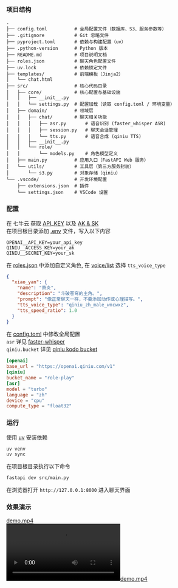 ### 项目结构
```text
.
├── config.toml          # 全局配置文件（数据库、S3、服务参数等）
├── .gitignore           # Git 忽略文件
├── pyproject.toml       # 依赖与构建配置（uv）
├── .python-version      # Python 版本
├── README.md            # 项目说明文档
├── roles.json           # 聊天角色配置文件
├── uv.lock              # 依赖锁定文件
├── templates/           # 前端模板（Jinja2）
│   └── chat.html
├── src/                 # 核心代码目录
│   ├── core/            # 核心配置与基础设施
│   │   ├── __init__.py
│   │   └── settings.py  # 配置加载（读取 config.toml / 环境变量）
│   ├── domain/          # 领域层
│   │   ├── chat/        # 聊天相关功能
│   │   │   ├── asr.py       # 语音识别 (faster_whisper ASR)
│   │   │   ├── session.py   # 聊天会话管理
│   │   │   └── tts.py       # 语音合成 (qiniu TTS)
│   │   ├── __init__.py
│   │   └── role/
│   │       └── models.py    # 角色模型定义
│   ├── main.py          # 应用入口（FastAPI Web 服务）
│   └── utils/           # 工具层（第三方服务封装）
│       └── s3.py        # 对象存储（qiniu）
└── .vscode/             # 开发环境配置
    ├── extensions.json  # 插件
    └── settings.json    # VSCode 设置

```
### 配置
在 七牛云 获取 [API_KEY](https://portal.qiniu.com/ai-inference/api-key) 以及 [AK & SK](https://portal.qiniu.com/developer/user/key)<br>
在项目根目录添加 [.env](.env) 文件，写入以下内容
```
OPENAI__API_KEY=your_api_key
QINIU__ACCESS_KEY=your_ak
QINIU__SECRET_KEY=your_sk
```
在 [roles.json](roles.json) 中添加自定义角色, 在 [voice/list](https://openai.qiniu.com/v1/voice/list) 选择 `tts_voice_type`
```json
{
  "xiao_yan": {
    "name": "萧炎",
    "description": "斗破苍穹的主角。",
    "prompt": "像正常聊天一样，不要添加动作或心理描写。",
    "tts_voice_type": "qiniu_zh_male_wncwxz",
    "tts_speed_ratio": 1.0
  }
}
```
在 [config.toml](config.toml) 中修改全局配置<br>
`asr` 详见 [faster-whisper](https://github.com/SYSTRAN/faster-whisper)<br>
`qiniu.bucket` 详见 [qiniu kodo bucket](https://portal.qiniu.com/kodo/bucket)
```toml
[openai]
base_url = "https://openai.qiniu.com/v1"
[qiniu]
bucket_name = "role-play"
[asr]
model = "turbo"
language = "zh"
device = "cpu"
compute_type = "float32"
```

### 运行
使用 [uv](https://docs.astral.sh/uv/) 安装依赖
```shell
uv venv
uv sync
```
在项目根目录执行以下命令
```shell
fastapi dev src/main.py
```
在浏览器打开 `http://127.0.0.1:8000` 进入聊天界面

### 效果演示
[demo.mp4](demp.mp4) <br>
[![demo.mp4](demo.mp4)](https://github.com/user-attachments/assets/a00a24f9-dcc8-4f03-897d-640dbe9b9b75)
